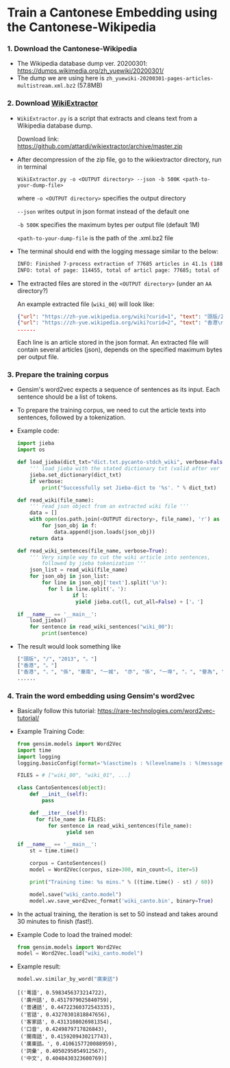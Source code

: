 

# Train a Cantonese Embedding using the Cantonese-Wikipedia

### 1. Download the Cantonese-Wikipedia

- The Wikipedia database dump ver. 20200301:  https://dumps.wikimedia.org/zh_yuewiki/20200301/ 
- The dump we are using here is `zh_yuewiki-20200301-pages-articles-multistream.xml.bz2` (57.8MB)

### 2. Download <a href="https://github.com/attardi/wikiextractor"> WikiExtractor </a> 

- `WikiExtractor.py` is a script that extracts and cleans text from a Wikipedia database dump. 

  Download link: https://github.com/attardi/wikiextractor/archive/master.zip

- After decompression of the zip file, go to the wikiextractor directory, run in terminal

  `WikiExtractor.py -o <OUTPUT directory> --json -b 500K <path-to-your-dump-file>`

  where
  `-o <OUTPUT directory>` specifies the output directory

  `--json` writes output in json format instead of the default one

  `-b 500K` specifies the maximum bytes per output file (default 1M)

  `<path-to-your-dump-file` is the path of the .xml.bz2 file

- The terminal should end with the logging message similar to the below: 

  ```bash
  INFO: Finished 7-process extraction of 77685 articles in 41.1s (1888.5 art/s)
  INFO: total of page: 114455, total of articl page: 77685; total of used articl page: 77685
  ```

- The extracted files are stored in the `<OUTPUT directory>` (under an `AA` directory?) 

  An example extracted file (`wiki_00`) will look like: 

  ```json
  {"url": "https://zh-yue.wikipedia.org/wiki?curid=1", "text": "頭版/2013\n", "id": "1", "title": "頭版/2013"}
  {"url": "https://zh-yue.wikipedia.org/wiki?curid=2", "text": "香港\n\n香港（，），係華南一城，亦係一埠，譽為國際大都會。...... 常見嘅街頭小食有雞蛋仔、蛋撻、咖喱魚蛋、燒賣、格仔餅等等，嘢飲就有絲襪奶茶，珍珠奶茶等等。\n", "id": "2", "title": "香港"}
  ......
  ```

  Each line is an article stored in the json format. An extracted file will contain several articles (json), depends on the specified maximum bytes per output file.   

### 3. Prepare the training corpus

- Gensim's word2vec expects a sequence of sentences as its input.  Each sentence should be a list of tokens.

- To prepare the training corpus, we need to cut the article texts into sentences, followed by a tokenization.

- Example code:

  ```python
  import jieba
  import os
  
  def load_jieba(dict_txt="dict.txt.pycanto-stdch_wiki", verbose=False):
      ''' load jieba with the stated dictionary txt (valid after ver 0.28) '''
      jieba.set_dictionary(dict_txt)
      if verbose:
          print("Successfully set Jieba-dict to '%s'. " % dict_txt)
  
  def read_wiki(file_name):
      ''' read json object from an extracted wiki file '''
      data = []
      with open(os.path.join(<OUTPUT directory>, file_name), 'r') as f:
          for json_obj in f:
              data.append(json.loads(json_obj))
      return data
  
  def read_wiki_sentences(file_name, verbose=True):
      ''' Very simple way to cut the wiki article into sentences,
          followed by jieba tokenization '''
      json_list = read_wiki(file_name)
      for json_obj in json_list:
          for line in json_obj['text'].split('\n'):
          	for l in line.split('。'):
                 	if l:
                     yield jieba.cut(l, cut_all=False) + ['。']
  
  if __name__ == '__main__':
      load_jieba()
      for sentence in read_wiki_sentences("wiki_00"):
          print(sentence)
  ```

- The result would look something like

  ```python
  ["頭版", "/", "2013", "。"]
  ["香港", "。"]
  ["香港", "，", "係", "華南", "一城"， "亦", "係", "一埠", "，", "譽為", "國際", "大都", "會", "。"]
  ......
  ```

### 4. Train the word embedding using Gensim's word2vec

- Basically follow this tutorial: https://rare-technologies.com/word2vec-tutorial/

- Example Training Code:

  ```python
  from gensim.models import Word2Vec
  import time
  import logging
  logging.basicConfig(format='%(asctime)s : %(levelname)s : %(message)s', level=logging.INFO)
  
  FILES = # ["wiki_00", "wiki_01", ...]
  
  class CantoSentences(object):
      def __init__(self):
          pass
  
      def __iter__(self):
      	for file_name in FILES:
          	for sentence in read_wiki_sentences(file_name):
                  yield sen
  
  if __name__ == '__main__':
      st = time.time()
  
      corpus = CantoSentences()
      model = Word2Vec(corpus, size=300, min_count=5, iter=5)
  
      print("Training time: %s mins." % ((time.time() - st) / 60))
  
      model.save("wiki_canto.model")
      model.wv.save_word2vec_format('wiki_canto.bin', binary=True)
  ```

- In the actual training, the iteration is set to 50 instead and takes around 30 minutes to finish (fast!). 

- Example Code to load the trained model:

  ```python
  from gensim.models import Word2Vec
  model = Word2Vec.load("wiki_canto.model")
  ```

- Example result:

  ```python
  model.wv.similar_by_word("廣東話")
  ```

  ```
  [('粵語', 0.5983456373214722),
   ('廣州話', 0.4517979025840759),
   ('普通話', 0.44722360372543335),
   ('官話', 0.43270301818847656),
   ('客家話', 0.4313108026981354),
   ('口音', 0.4249879717826843),
   ('閩南話', 0.4159209430217743),
   ('廣東話。', 0.4106157720088959),
   ('詞彙', 0.4050295054912567),
   ('中文', 0.4048430323600769)]
  ```